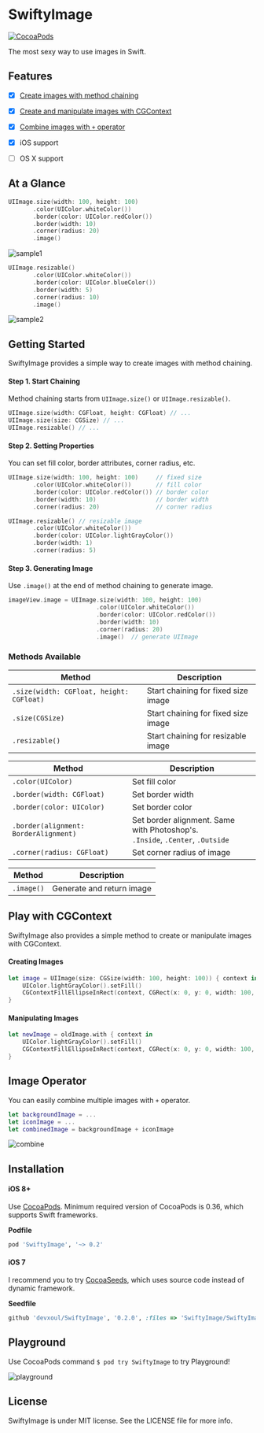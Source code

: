 SwiftyImage
===========

[![CocoaPods](http://img.shields.io/cocoapods/v/SwiftyImage.svg?style=flat)](https://cocoapods.org/pods/SwiftyImage)

The most sexy way to use images in Swift.


Features
--------

* [x] [Create images with method chaining](#getting-started)
* [x] [Create and manipulate images with CGContext](#play-with-cgcontext)
* [x] [Combine images with `+` operator](#image-operator)
* [x] iOS support
* [ ] OS X support


At a Glance
-----------

```swift
UIImage.size(width: 100, height: 100)
       .color(UIColor.whiteColor())
       .border(color: UIColor.redColor())
       .border(width: 10)
       .corner(radius: 20)
       .image()
```

![sample1](https://cloud.githubusercontent.com/assets/931655/8675848/106e59ea-2a81-11e5-8e4f-98cfea38bd8e.png)


```swift
UIImage.resizable()
       .color(UIColor.whiteColor())
       .border(color: UIColor.blueColor())
       .border(width: 5)
       .corner(radius: 10)
       .image()
```

![sample2](https://cloud.githubusercontent.com/assets/931655/8675936/514b7f60-2a81-11e5-8806-26036d8e8ba5.png)


Getting Started
---------------

SwiftyImage provides a simple way to create images with method chaining.


#### Step 1. Start Chaining

Method chaining starts from `UIImage.size()` or `UIImage.resizable()`.

```swift
UIImage.size(width: CGFloat, height: CGFloat) // ...
UIImage.size(size: CGSize) // ...
UIImage.resizable() // ...
```


#### Step 2. Setting Properties

You can set fill color, border attributes, corner radius, etc.

```swift
UIImage.size(width: 100, height: 100)     // fixed size
       .color(UIColor.whiteColor())       // fill color
       .border(color: UIColor.redColor()) // border color
       .border(width: 10)                 // border width
       .corner(radius: 20)                // corner radius
```

```swift
UIImage.resizable() // resizable image
       .color(UIColor.whiteColor())
       .border(color: UIColor.lightGrayColor())
       .border(width: 1)
       .corner(radius: 5)
```


#### Step 3. Generating Image

Use `.image()` at the end of method chaining to generate image.

```swift
imageView.image = UIImage.size(width: 100, height: 100)
                         .color(UIColor.whiteColor())
                         .border(color: UIColor.redColor())
                         .border(width: 10)
                         .corner(radius: 20)
                         .image()  // generate UIImage
```


### Methods Available

| Method | Description |
|---|---|
| `.size(width: CGFloat, height: CGFloat)` | Start chaining for fixed size image |
| `.size(CGSize)` | Start chaining for fixed size image |
| `.resizable()` | Start chaining for resizable image |

| Method | Description |
|---|---|
| `.color(UIColor)` | Set fill color |
| `.border(width: CGFloat)` | Set border width |
| `.border(color: UIColor)` | Set border color |
| `.border(alignment: BorderAlignment)` | Set border alignment. Same with Photoshop's.<br> `.Inside`, `.Center`, `.Outside` |
| `.corner(radius: CGFloat)` | Set corner radius of image |


| Method | Description |
|---|---|
| `.image()` | Generate and return image |


Play with CGContext
-------------------

SwiftyImage also provides a simple method to create or manipulate images with CGContext.

#### Creating Images

```swift
let image = UIImage(size: CGSize(width: 100, height: 100)) { context in
    UIColor.lightGrayColor().setFill()
    CGContextFillEllipseInRect(context, CGRect(x: 0, y: 0, width: 100, height: 100))
}
```


#### Manipulating Images

```swift
let newImage = oldImage.with { context in
    UIColor.lightGrayColor().setFill()
    CGContextFillEllipseInRect(context, CGRect(x: 0, y: 0, width: 100, height: 100))
}
```


Image Operator
--------------

You can easily combine multiple images with `+` operator.

```swift
let backgroundImage = ...
let iconImage = ...
let combinedImage = backgroundImage + iconImage
```

![combine](https://cloud.githubusercontent.com/assets/931655/8679414/84fb8e5e-2a95-11e5-89ea-8cfbb7ec761d.png)


Installation
------------

#### iOS 8+

Use [CocoaPods](https://cocoapods.org). Minimum required version of CocoaPods is 0.36, which supports Swift frameworks.

**Podfile**

```ruby
pod 'SwiftyImage', '~> 0.2'
```


#### iOS 7

I recommend you to try [CocoaSeeds](https://github.com/devxoul/CocoaSeeds), which uses source code instead of dynamic framework.

**Seedfile**

```ruby
github 'devxoul/SwiftyImage', '0.2.0', :files => 'SwiftyImage/SwiftyImage.swift'
```


Playground
----------

Use CocoaPods command `$ pod try SwiftyImage` to try Playground!

![playground](https://cloud.githubusercontent.com/assets/931655/8679576/611e1b9a-2a96-11e5-9f34-debb222f28c6.png)


License
-------

SwiftyImage is under MIT license. See the LICENSE file for more info.
